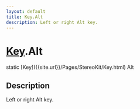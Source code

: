 ```yaml
---
layout: default
title: Key.Alt
description: Left or right Alt key.
---
```

# [Key]({{site.url}}/Pages/StereoKit/Key.html).Alt

<div class='signature' markdown='1'>
static [Key]({{site.url}}/Pages/StereoKit/Key.html) Alt
</div>

## Description
Left or right Alt key.

